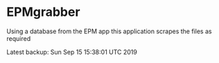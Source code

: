 # EPMgrabber
Using a database from the EPM app this application scrapes the files as required


Latest backup: Sun Sep 15 15:38:01 UTC 2019
